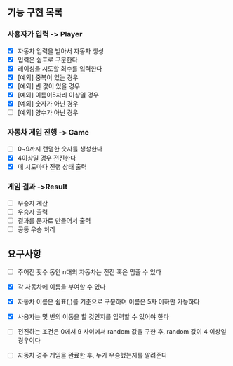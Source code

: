 ## 기능 구현 목록

### 사용자가 입력 ->  Player

- [x] 자동차 입력을 받아서 자동차 생성
- [x] 입력은 쉼표로 구분한다
- [x] 레이싱을 시도할 회수를 입력한다
- [x] [예외] 중복이 있는 경우
- [x] [예외] 빈 값이 있을 경우
- [x] [예외] 이름이5자리 이상일 경우
- [x] [예외] 숫자가 아닌 경우
- [ ] [예외] 양수가 아닌 경우

### 자동차 게임 진행 -> Game

- [ ] 0~9까지 랜덤한 숫자를 생성한다
- [x] 4이상일 경우 전진한다
- [x] 매 시도마다 진행 상태 출력

### 게임 결과  ->Result

- [ ] 우승자 계산
- [ ] 우승자 출력
- [ ] 결과를 문자로 만들어서 출력
- [ ] 공동 우승 처리

## 요구사항
- [ ] 주어진 횟수 동안 n대의 자동차는 전진 혹은 멈출 수 있다
- [x] 각 자동차에 이름을 부여할 수 있다
- [x] 자동차 이름은 쉼표(,)를 기준으로 구분하며 이름은 5자 이하만 가능하다
- [x] 사용자는 몇 번의 이동을 할 것인지를 입력할 수 있어야 한다
- [ ] 전진하는 조건은 0에서 9 사이에서 random 값을 구한 후, random 값이 4 이상일 경우이다
- [ ] 자동차 경주 게임을 완료한 후, 누가 우승했는지를 알려준다

